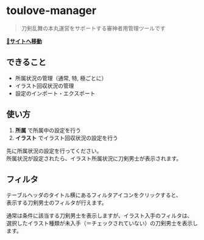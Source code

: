 # toulove-manager

> 刀剣乱舞の本丸運営をサポートする審神者用管理ツールです

[🍡**サイトへ移動**](https://toulove-manager.now.sh/)

## できること
- 所属状況の管理（通常, 特, 極ごとに）
- イラスト回収状況の管理
- 設定のインポート・エクスポート

## 使い方
1. **所属** で所属中の設定を行う
2. **イラスト** でイラスト回収状況の設定を行う

先に所属状況の設定を行ってください。  
所属状況が設定されたら、イラスト所属状況に刀剣男士が表示されます。

## フィルタ
テーブルヘッダのタイトル横にあるフィルタアイコンをクリックすると、  
表示する刀剣男士のフィルタが行えます。  

通常は条件に該当する刀剣男士を表示しますが、イラスト入手のフィルタは、  
選択したイラスト種類が未入手（＝チェックされていない）の刀剣男士を表示します。
